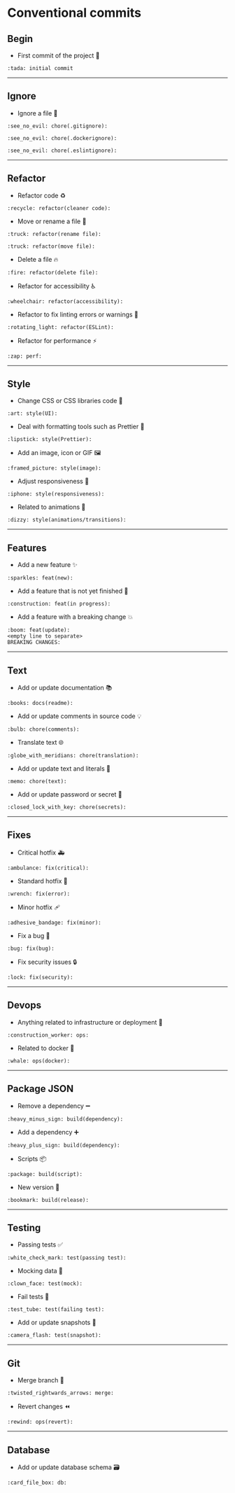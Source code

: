 # Conventional commits

## Begin

* First commit of the project :tada:

~~~properties
:tada: initial commit
~~~

---

## Ignore

* Ignore a file :see_no_evil:

~~~properties
:see_no_evil: chore(.gitignore):
~~~

~~~properties
:see_no_evil: chore(.dockerignore):
~~~

~~~properties
:see_no_evil: chore(.eslintignore):
~~~

---

## Refactor

* Refactor code :recycle:

~~~properties
:recycle: refactor(cleaner code):
~~~

* Move or rename a file :truck:

~~~properties
:truck: refactor(rename file):
~~~

~~~properties
:truck: refactor(move file):
~~~

* Delete a file :fire:

~~~properties
:fire: refactor(delete file):
~~~

* Refactor for accessibility :wheelchair:

~~~properties
:wheelchair: refactor(accessibility):
~~~

* Refactor to fix linting errors or warnings :rotating_light:

~~~properties
:rotating_light: refactor(ESLint): 
~~~

* Refactor for performance :zap:

~~~properties
:zap: perf:
~~~

---

## Style

* Change CSS or CSS libraries code :art:

~~~properties
:art: style(UI):
~~~

* Deal with formatting tools such as Prettier :lipstick:

~~~properties
:lipstick: style(Prettier):
~~~

* Add an image, icon or GIF :framed_picture:

~~~properties
:framed_picture: style(image):
~~~

* Adjust responsiveness :iphone:

~~~properties
:iphone: style(responsiveness):
~~~

* Related to animations :dizzy:

~~~properties
:dizzy: style(animations/transitions):
~~~

---

## Features

* Add a new feature :sparkles:

~~~properties
:sparkles: feat(new):
~~~

* Add a feature that is not yet finished :construction:

~~~properties
:construction: feat(in progress):
~~~

* Add a feature with a breaking change :boom:

~~~properties
:boom: feat(update):
<empty line to separate>
BREAKING CHANGES:
~~~

---

## Text

* Add or update documentation :books:

~~~properties
:books: docs(readme):
~~~

* Add or update comments in source code :bulb:

~~~properties
:bulb: chore(comments):
~~~

* Translate text :globe_with_meridians:

~~~properties
:globe_with_meridians: chore(translation):
~~~

* Add or update text and literals :memo:

~~~properties
:memo: chore(text):
~~~

* Add or update password or secret :closed_lock_with_key:

~~~properties
:closed_lock_with_key: chore(secrets):
~~~

---

## Fixes

* Critical hotfix :ambulance:

~~~properties
:ambulance: fix(critical):
~~~

* Standard hotfix :wrench:

~~~properties
:wrench: fix(error):
~~~

* Minor hotfix :adhesive_bandage:

~~~properties
:adhesive_bandage: fix(minor):
~~~

* Fix a bug :bug:

~~~properties
:bug: fix(bug):
~~~

* Fix security issues :lock:

~~~properties
:lock: fix(security):
~~~

---

## Devops

* Anything related to infrastructure or deployment :construction_worker:

~~~properties
:construction_worker: ops:
~~~

* Related to docker :whale:

~~~properties
:whale: ops(docker):
~~~

---

## Package JSON

* Remove a dependency :heavy_minus_sign:

~~~properties
:heavy_minus_sign: build(dependency):
~~~

* Add a dependency :heavy_plus_sign:

~~~properties
:heavy_plus_sign: build(dependency):
~~~

* Scripts :package:

~~~properties
:package: build(script):
~~~

* New version :bookmark:

~~~properties
:bookmark: build(release):
~~~

---

## Testing

* Passing tests :white_check_mark:

~~~properties
:white_check_mark: test(passing test):
~~~

* Mocking data :clown_face:

~~~properties
:clown_face: test(mock):
~~~

* Fail tests :test_tube:

~~~properties
:test_tube: test(failing test):
~~~

* Add or update snapshots :camera_flash:

~~~properties
:camera_flash: test(snapshot):
~~~

---

## Git

* Merge branch :twisted_rightwards_arrows:

~~~properties
:twisted_rightwards_arrows: merge:
~~~

* Revert changes :rewind:

~~~properties
:rewind: ops(revert):
~~~

---

## Database

* Add or update database schema :card_file_box:

~~~properties
:card_file_box: db:
~~~
